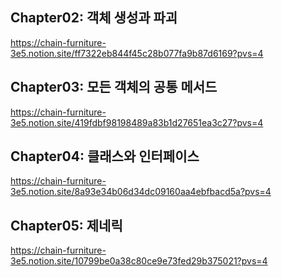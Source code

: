 ## Chapter02: 객체 생성과 파괴
https://chain-furniture-3e5.notion.site/ff7322eb844f45c28b077fa9b87d6169?pvs=4

## Chapter03: 모든 객체의 공통 메서드
https://chain-furniture-3e5.notion.site/419fdbf98198489a83b1d27651ea3c27?pvs=4

## Chapter04: 클래스와 인터페이스
https://chain-furniture-3e5.notion.site/8a93e34b06d34dc09160aa4ebfbacd5a?pvs=4

## Chapter05: 제네릭
https://chain-furniture-3e5.notion.site/10799be0a38c80ce9e73fed29b375021?pvs=4
